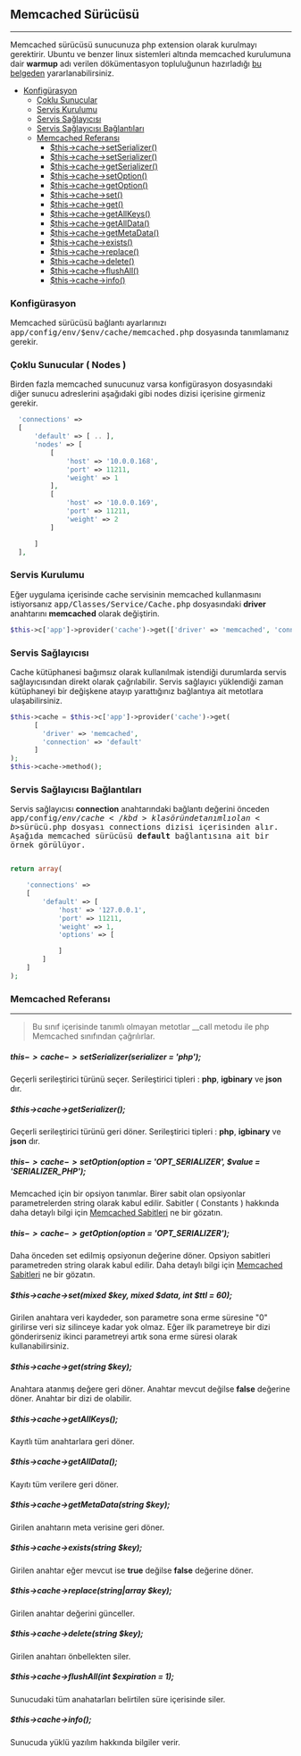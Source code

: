 
## Memcached Sürücüsü

------

Memcached sürücüsü sunucunuza php extension olarak kurulmayı gerektirir. Ubuntu ve benzer linux sistemleri altında memcached kurulumuna dair <b>warmup</b> adı verilen dökümentasyon topluluğunun hazırladığı <a href="https://github.com/obullo/warmup/tree/master/Memcached" target="_blank">bu belgeden</a> yararlanabilirsiniz.

<ul>
<li> 
  <a href="#memcached-configuration">Konfigürasyon</a>
    <ul>
        <li><a href="#memcached-nodes">Çoklu Sunucular</a></li>
        <li><a href="#memcached-service">Servis Kurulumu</a></li>
        <li><a href="#memcached-service-provider">Servis Sağlayıcısı</a></li>
        <li><a href="#memcached-service-provider-connections">Servis Sağlayıcısı Bağlantıları</a></li>
        <li>
            <a href="#memcached-reference">Memcached Referansı</a>
            <ul>
                <li><a href="#memcached-setSerializer">$this->cache->setSerializer()</a></li>
                <li><a href="#memcached-setSerializer">$this->cache->setSerializer()</a></li>
                <li><a href="#memcached-getSerializer">$this->cache->getSerializer()</a></li>
                <li><a href="#memcached-setOption">$this->cache->setOption()</a></li>
                <li><a href="#memcached-getOption">$this->cache->getOption()</a></li>
                <li><a href="#memcached-set">$this->cache->set()</a></li>
                <li><a href="#memcached-get">$this->cache->get()</a></li>
                <li><a href="#memcached-getAllKeys">$this->cache->getAllKeys()</a></li>
                <li><a href="#memcached-getAllData">$this->cache->getAllData()</a></li>
                <li><a href="#memcached-getMetaData">$this->cache->getMetaData()</a></li>
                <li><a href="#memcached-exists">$this->cache->exists()</a></li>
                <li><a href="#memcached-replace">$this->cache->replace()</a></li>
                <li><a href="#memcached-delete">$this->cache->delete()</a></li>
                <li><a href="#memcached-flushAll">$this->cache->flushAll()</a></li>
                <li><a href="#memcached-info">$this->cache->info()</a></li>
            </ul>
        </li>
    </ul>
</li>
</ul>

<a name="memcached-configuration"></a>

### Konfigürasyon

Memcached sürücüsü bağlantı ayarlarınızı <kbd>app/config/env/$env/cache/memcached.php</kbd> dosyasında tanımlamanız gerekir.

<a name="memcached-nodes"></a>

### Çoklu Sunucular ( Nodes )

Birden fazla memcached sunucunuz varsa konfigürasyon dosyasındaki diğer sunucu adreslerini aşağıdaki gibi nodes dizisi içerisine girmeniz gerekir.

```php
  'connections' => 
  [
      'default' => [ .. ],
      'nodes' => [
          [
              'host' => '10.0.0.168',
              'port' => 11211,
              'weight' => 1
          ],
          [
              'host' => '10.0.0.169',
              'port' => 11211,
              'weight' => 2
          ]

      ]
  ],
```

<a name="memcached-service"></a>

### Servis Kurulumu

Eğer uygulama içerisinde cache servisinin memcached kullanmasını istiyorsanız <kbd>app/Classes/Service/Cache.php</kbd> dosyasındaki <b>driver</b> anahtarını <b>memcached</b> olarak değiştirin.

```php
$this->c['app']->provider('cache')->get(['driver' => 'memcached', 'connection' => 'default']);
```

<a name="memcached-service-provider"></a>

### Servis Sağlayıcısı

Cache kütüphanesi bağımsız olarak kullanılmak istendiği durumlarda servis sağlayıcısından direkt olarak çağrılabilir. Servis sağlayıcı yüklendiği zaman kütüphaneyi bir değişkene atayıp yarattığınız bağlantıya ait metotlara ulaşabilirsiniz.

```php
$this->cache = $this->c['app']->provider('cache')->get(
      [
        'driver' => 'memcached', 
        'connection' => 'default'
      ]
);
$this->cache->method();
```

<a name="memcached-service-provider-connections"></a>

### Servis Sağlayıcısı Bağlantıları

Servis sağlayıcısı <b>connection</b> anahtarındaki bağlantı değerini önceden <kbd>app/config/$env/cache</kbd> klasöründe tanımlı olan <b>$sürücü.php</b> dosyası connections dizisi içerisinden alır. Aşağıda memcached sürücüsü <b>default</b> bağlantısına ait bir örnek görülüyor.

```php

return array(

    'connections' => 
    [
        'default' => [
            'host' => '127.0.0.1',
            'port' => 11211,
            'weight' => 1,
            'options' => [

            ]
        ]
    ]
);
```

<a name="memcached-reference"></a>
<a name="memcached-setSerializer"></a>
<a name="memcached-getSerializer"></a>
<a name="memcached-setOption"></a>
<a name="memcached-getOption"></a>
<a name="memcached-set"></a>
<a name="memcached-get"></a>
<a name="memcached-getAllKeys"></a>
<a name="memcached-getAllData"></a>
<a name="memcached-getMetaData"></a>
<a name="memcached-exists"></a>
<a name="memcached-replace"></a>
<a name="memcached-delete"></a>
<a name="memcached-flushAll"></a>
<a name="memcached-info"></a>

### Memcached Referansı

------

> Bu sınıf içerisinde tanımlı olmayan metotlar __call metodu ile php Memcached sınıfından çağrılırlar.

##### $this->cache->setSerializer($serializer = 'php');

Geçerli serileştirici türünü seçer. Serileştirici tipleri : <b>php</b>, <b>igbinary</b> ve <b>json</b> dır.

##### $this->cache->getSerializer();

Geçerli serileştirici türünü geri döner. Serileştirici tipleri : <b>php</b>, <b>igbinary</b> ve <b>json</b> dır.

##### $this->cache->setOption($option = 'OPT_SERIALIZER', $value = 'SERIALIZER_PHP');

Memcached için bir opsiyon tanımlar. Birer sabit olan opsiyonlar parametrelerden string olarak kabul edilir. Sabitler ( Constants ) hakkında daha detaylı bilgi için <a href="http://www.php.net/manual/en/memcached.constants.php">Memcached Sabitleri</a> ne bir gözatın.

##### $this->cache->getOption($option = 'OPT_SERIALIZER');

Daha önceden set edilmiş opsiyonun değerine döner. Opsiyon sabitleri parametreden string olarak kabul edilir. Daha detaylı bilgi için <a href="http://www.php.net/manual/en/memcached.constants.php">Memcached Sabitleri</a> ne bir gözatın.

##### $this->cache->set(mixed $key, mixed $data, int $ttl = 60);

Girilen anahtara veri kaydeder, son parametre sona erme süresine "0" girilirse veri siz silinceye kadar yok olmaz. Eğer ilk parametreye bir dizi gönderirseniz ikinci parametreyi artık sona erme süresi olarak kullanabilirsiniz.

##### $this->cache->get(string $key);

Anahtara atanmış değere geri döner. Anahtar mevcut değilse <b>false</b> değerine döner. Anahtar bir dizi de olabilir.

##### $this->cache->getAllKeys();

Kayıtlı tüm anahtarlara geri döner.

##### $this->cache->getAllData();

Kayıtı tüm verilere geri döner.

##### $this->cache->getMetaData(string $key);

Girilen anahtarın meta verisine geri döner.

##### $this->cache->exists(string $key);

Girilen anahtar eğer mevcut ise <b>true</b> değilse <b>false</b> değerine döner.

##### $this->cache->replace(string|array $key);

Girilen anahtar değerini günceller.

##### $this->cache->delete(string $key);

Girilen anahtarı önbellekten siler.

##### $this->cache->flushAll(int $expiration = 1);

Sunucudaki tüm anahatarları belirtilen süre içerisinde siler.

##### $this->cache->info();

Sunucuda yüklü yazılım hakkında bilgiler verir.
